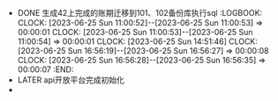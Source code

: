 - DONE 生成42上完成的账期迁移到101、102备份库执行sql
  :LOGBOOK:
  CLOCK: [2023-06-25 Sun 11:00:52]--[2023-06-25 Sun 11:00:53] =>  00:00:01
  CLOCK: [2023-06-25 Sun 11:00:53]--[2023-06-25 Sun 11:00:54] =>  00:00:01
  CLOCK: [2023-06-25 Sun 14:51:46]
  CLOCK: [2023-06-25 Sun 16:56:19]--[2023-06-25 Sun 16:56:27] =>  00:00:08
  CLOCK: [2023-06-25 Sun 16:56:28]--[2023-06-25 Sun 16:56:35] =>  00:00:07
  :END:
- LATER api开放平台完成初始化
-